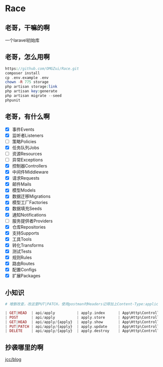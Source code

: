 # Race

## 老哥，干嘛的啊

一个laravel初始库

## 老哥，怎么用啊

```php
https://github.com/OMGZui/Race.git
composer install
cp .env.example .env
chown -R 775 storage
php artisan storage:link
php artisan key:generate
php artisan migrate --seed
phpunit
```

## 老哥，有什么啊

- [x] 事件Events
- [x] 监听者Listeners
- [ ] 策略Policies
- [x] 任务队列Jobs
- [ ] 资源Resources
- [ ] 异常Exceptions
- [x] 控制器Controllers
- [x] 中间件Middleware
- [x] 请求Requests
- [x] 邮件Mails
- [x] 模型Models
- [x] 数据迁移Migrations
- [x] 模型工厂Factories
- [x] 数据填充Seeds
- [x] 通知Notifications
- [ ] 服务提供者Providers
- [x] 仓库Repositories
- [x] 支持Supports
- [x] 工具Tools
- [x] 转化Transforms
- [x] 测试Tests
- [x] 规则Rules
- [x] 路由Routes
- [x] 配置Configs
- [x] 扩展Packages

## 小知识

```php
# 增删改查，改这里PUT|PATCH，使用postman时Headers记得加上Content-Type:application/x-www-form-urlencoded

| GET|HEAD  | api/apply          | apply.index      | App\Http\Controllers\Api\ApplyController@index   |
| POST      | api/apply          | apply.store      | App\Http\Controllers\Api\ApplyController@store   |
| GET|HEAD  | api/apply/{apply}  | apply.show       | App\Http\Controllers\Api\ApplyController@show    |
| PUT|PATCH | api/apply/{apply}  | apply.update     | App\Http\Controllers\Api\ApplyController@update  |
| DELETE    | api/apply/{apply}  | apply.destroy    | App\Http\Controllers\Api\ApplyController@destroy |

```

## 抄袭哪里的啊

[jcc/blog](https://github.com/jcc/blog)